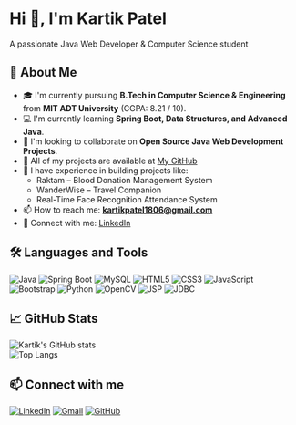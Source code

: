 # Hi 👋, I'm Kartik Patel  

A passionate Java Web Developer & Computer Science student 
## 🚀 About Me  
- 🎓 I'm currently pursuing **B.Tech in Computer Science & Engineering** from **MIT ADT University** (CGPA: 8.21 / 10).  
- 💻 I'm currently learning **Spring Boot, Data Structures, and Advanced Java**.  
- 🤝 I'm looking to collaborate on **Open Source Java Web Development Projects**.  
- 📂 All of my projects are available at [My GitHub](https://github.com/Kartikpatel1806)  
- 📝 I have experience in building projects like:  
  - Raktam – Blood Donation Management System  
  - WanderWise – Travel Companion  
  - Real-Time Face Recognition Attendance System  
- 📫 How to reach me: **kartikpatel1806@gmail.com**  
- 🔗 Connect with me: [LinkedIn](https://www.linkedin.com/in/kartikpatel1806)  

## 🛠 Languages and Tools  
![Java](https://img.shields.io/badge/Java-ED8B00?style=for-the-badge&logo=java&logoColor=white)
![Spring Boot](https://img.shields.io/badge/Spring_Boot-6DB33F?style=for-the-badge&logo=spring&logoColor=white)
![MySQL](https://img.shields.io/badge/MySQL-005C84?style=for-the-badge&logo=mysql&logoColor=white)
![HTML5](https://img.shields.io/badge/HTML5-E34F26?style=for-the-badge&logo=html5&logoColor=white)
![CSS3](https://img.shields.io/badge/CSS3-1572B6?style=for-the-badge&logo=css3&logoColor=white)
![JavaScript](https://img.shields.io/badge/JavaScript-F7DF1E?style=for-the-badge&logo=javascript&logoColor=black)
![Bootstrap](https://img.shields.io/badge/Bootstrap-563D7C?style=for-the-badge&logo=bootstrap&logoColor=white)
![Python](https://img.shields.io/badge/Python-3776AB?style=for-the-badge&logo=python&logoColor=white)
![OpenCV](https://img.shields.io/badge/OpenCV-5C3EE8?style=for-the-badge&logo=opencv&logoColor=white)
![JSP](https://img.shields.io/badge/JSP-007396?style=for-the-badge&logo=java&logoColor=white)
![JDBC](https://img.shields.io/badge/JDBC-007396?style=for-the-badge&logo=java&logoColor=white)


## 📈 GitHub Stats  
![Kartik's GitHub stats](https://github-readme-stats.vercel.app/api?username=Kartikpatel1806&show_icons=true&theme=radical)  
![Top Langs](https://github-readme-stats.vercel.app/api/top-langs/?username=Kartikpatel1806&layout=compact&theme=radical)  


## 📫 Connect with me  
[![LinkedIn](https://img.shields.io/badge/LinkedIn-0077B5?style=for-the-badge&logo=linkedin&logoColor=white)](https://www.linkedin.com/in/kartikpatel1806)
[![Gmail](https://img.shields.io/badge/Gmail-D14836?style=for-the-badge&logo=gmail&logoColor=white)](mailto:kartikpatel1806@gmail.com)
[![GitHub](https://img.shields.io/badge/GitHub-000000?style=for-the-badge&logo=github&logoColor=white)](https://github.com/Kartikpatel1806)


